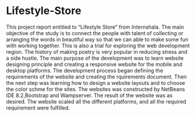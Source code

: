 # Lifestyle-Store
This project report entitled to “Lifestyle Store” from Internshala. The main objective of the study is
to connect the people with talent of collecting or arranging the words in beautiful way so that we
can able to make some fun with working together. This is also a trial for exploring the web
development region. The history of making poetry is very popular in reducing stress and a side
hustle. The main purpose of the development was to learn website designing principle and creating
a responsive website for the mobile and desktop platforms. The development process began
defining the requirements of the website and creating the rquirements document. Then the next step
was learning how to design a website layouts and to choose the color schme for the sites. The
websites was constructed by NetBeans IDE 8.2,Bootstrap and Wampserver. The result of the
website was as desired. The website scaled all the different platforms, and all the required
requirement were fulfilled.
